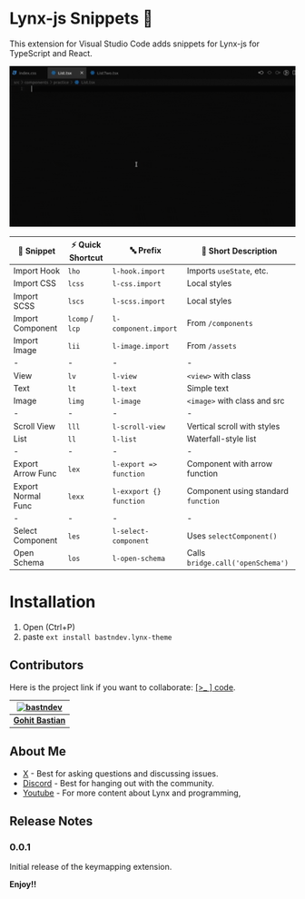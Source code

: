 # Lynx-js Snippets 🐣

This extension for Visual Studio Code adds snippets for Lynx-js for TypeScript and React.

![Use Extension](images/use-snippets.gif)

| 🧩 Snippet                  | ⚡ Quick Shortcut            | 🔤 Prefix            | 📝 Short Description                      |
|-----------------------------|-----------------------------|----------------------|-------------------------------------------|
| Import Hook                 | `lho`                       | `l-hook.import`      | Imports `useState`, etc.                  |
| Import CSS                  | `lcss`                      | `l-css.import`       | Local styles                              |
| Import SCSS                 | `lscs`                      | `l-scss.import`      | Local styles                              |
| Import Component            | `lcomp` / `lcp`             | `l-component.import` | From `/components`                        |
| Import Image                | `lii`                       | `l-image.import`     | From `/assets`                            |
| -                           | -                           | -                    | -                                         |
| View                        | `lv`                        | `l-view`             | `<view>` with class                       |
| Text                        | `lt`                        | `l-text`             | Simple text                               |
| Image                       | `limg`                      | `l-image`            | `<image>` with class and src              |
| -                           | -                           | -                    | -                                         |
| Scroll View                 | `lll`                       | `l-scroll-view`      | Vertical scroll with styles               |
| List                        | `ll`                        | `l-list`             | Waterfall-style list                      |
| -                           | -                           | -                    | -                                         |
| Export Arrow Func           | `lex`                       | `l-export => function` | Component with arrow function           |
| Export Normal Func          | `lexx`                      | `l-exxport {} function` | Component using standard `function`   |
| -                           | -                           | -                    | -                                         |
| Select Component            | `les`                       | `l-select-component` | Uses `selectComponent()`                  |
| Open Schema                 | `los`                       | `l-open-schema`      | Calls `bridge.call('openSchema')`         |


# Installation

1. Open (Ctrl+P)
2. paste `ext install bastndev.lynx-theme`

## Contributors

Here is the project link if you want to collaborate: [[>\_ ] code](https://github.com/bastndev/Lynx-keymap).

| [![bastndev](https://github.com/bastndev.png?size=100)](https://github.com/bastndev) |
| :----------------------------------------------------------------------------------: |
|                   **[Gohit Bastian](https://github.com/bastndev)**                   |

## About Me

- [X](https://twitter.com/bastndev) - Best for asking questions and discussing issues.
- [Discord](https://discord.com/invite/bgzvzP6aZH) - Best for hanging out with the community.
- [Youtube](https://www.youtube.com/@bastndev) - For more content about Lynx and programming,

## Release Notes

### 0.0.1

Initial release of the keymapping extension.

**Enjoy!!**
